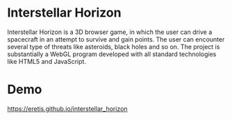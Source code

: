 # Interstellar Horizon

Interstellar Horizon is a 3D browser game, in which the user can drive a spacecraft in an attempt to survive and gain points. The user can encounter several type of threats like asteroids, black holes and so on. The project is substantially a WebGL program developed with all standard technologies like HTML5 and JavaScript. 

# Demo

https://eretis.github.io/interstellar_horizon
